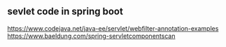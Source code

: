 
## sevlet code in spring boot 
https://www.codejava.net/java-ee/servlet/webfilter-annotation-examples  
https://www.baeldung.com/spring-servletcomponentscan
